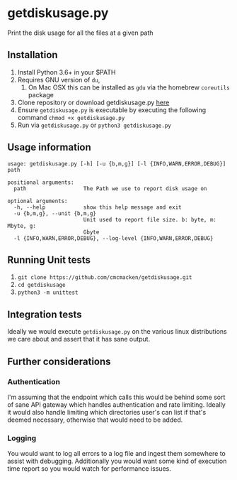 # getdiskusage.py

Print the disk usage for all the files at a given path

## Installation

1. Install Python 3.6+ in your $PATH
2. Requires GNU version of `du`,
    1. On Mac OSX this can be installed as `gdu` via the homebrew `coreutils` package
2. Clone repository or download getdiskusage.py [here](https://raw.githubusercontent.com/cmcmacken/getdiskusage/master/getdiskusage.py)
3. Ensure `getdiskusage.py` is executable by executing the following command
`chmod +x getdiskusage.py`
4. Run via `getdiskusage.py` or `python3 getdiskusage.py`

## Usage information

```
usage: getdiskusage.py [-h] [-u {b,m,g}] [-l {INFO,WARN,ERROR,DEBUG}] path

positional arguments:
  path                  The Path we use to report disk usage on

optional arguments:
  -h, --help            show this help message and exit
  -u {b,m,g}, --unit {b,m,g}
                        Unit used to report file size. b: byte, m: Mbyte, g:
                        Gbyte
  -l {INFO,WARN,ERROR,DEBUG}, --log-level {INFO,WARN,ERROR,DEBUG}
  ```

## Running Unit tests

1. `git clone https://github.com/cmcmacken/getdiskusage.git`
2. `cd getdiskusage`
3. `python3 -m unittest`

## Integration tests

Ideally we would execute `getdiskusage.py` on the various linux distributions we care about and assert that it has sane output.

## Further considerations

### Authentication

I'm assuming that the endpoint which calls this would be behind some sort of sane API gateway which handles authentication and rate limiting. Ideally it would also handle limiting which directories user's can list if that's deemed necessary, otherwise that would need to be added.

### Logging

You would want to log all errors to a log file and ingest them somewhere to assist with debugging. Additionally you would want some kind of execution time report so you would watch for performance issues.